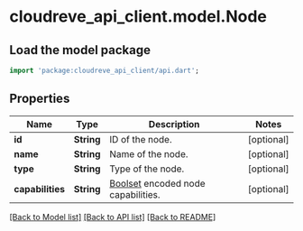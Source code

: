 # cloudreve_api_client.model.Node

## Load the model package
```dart
import 'package:cloudreve_api_client/api.dart';
```

## Properties
Name | Type | Description | Notes
------------ | ------------- | ------------- | -------------
**id** | **String** | ID of the node. | [optional] 
**name** | **String** | Name of the node. | [optional] 
**type** | **String** | Type of the node. | [optional] 
**capabilities** | **String** | [Boolset](https://docs.cloudreve.org/en/api/boolset) encoded node capabilities. | [optional] 

[[Back to Model list]](../README.md#documentation-for-models) [[Back to API list]](../README.md#documentation-for-api-endpoints) [[Back to README]](../README.md)


